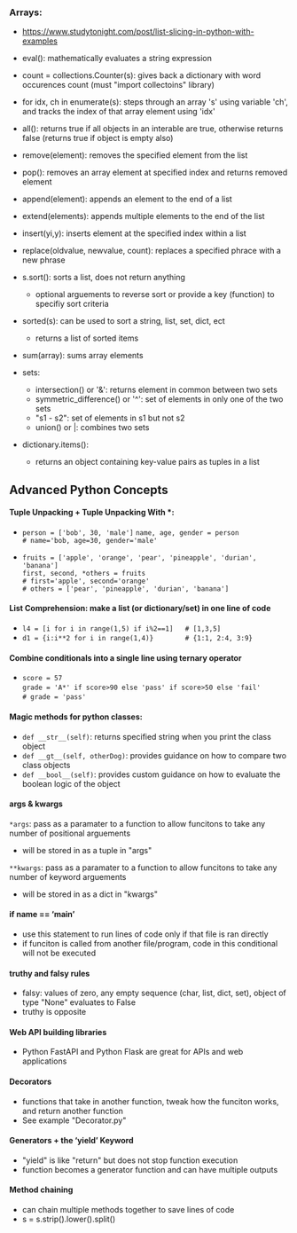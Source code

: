 ### Arrays: 
- https://www.studytonight.com/post/list-slicing-in-python-with-examples
- eval(): mathematically evaluates a string expression
- count = collections.Counter(s): gives back a dictionary with word occurences count (must "import collectoins" library)
- for idx, ch in enumerate(s): steps through an array 's' using variable 'ch', and tracks the index of that array element using 'idx'
- all(): returns true if all objects in an interable are true, otherwise returns false (returns true if object is empty also)
- remove(element): removes the specified element from the list
- pop(): removes an array element at specified index and returns removed element
- append(element): appends an element to the end of a list
- extend(elements): appends multiple elements to the end of the list
- insert(yi,y): inserts element at the specified index within a list
- replace(oldvalue, newvalue, count): replaces a specified phrace with a new phrase
- s.sort(): sorts a list, does not return anything
  - optional arguements to reverse sort or provide a key (function) to specifiy sort criteria
- sorted(s): can be used to sort a string, list, set, dict, ect
  - returns a list of sorted items
- sum(array): sums array elements

- sets:
  - intersection() or '&': returns element in common between two sets
  - symmetric_difference() or '^': set of elements in only one of the two sets
  - "s1 - s2": set of elements in s1 but not s2
  - union() or |: combines two sets

- dictionary.items():
  - returns an object containing key-value pairs as tuples in a list


## Advanced Python Concepts
#### Tuple Unpacking + Tuple Unpacking With *:
- `person = ['bob', 30, 'male']`
  `name, age, gender = person`  
  `# name='bob, age=30, gender='male'`  
  
- `fruits = ['apple', 'orange', 'pear', 'pineapple', 'durian', 'banana']`  
  `first, second, *others = fruits`  
  `# first='apple', second='orange'`  
  `# others = ['pear', 'pineapple', 'durian', 'banana']`  

#### List Comprehension: make a list (or dictionary/set) in one line of code
- `l4 = [i for i in range(1,5) if i%2==1]   # [1,3,5]`
- `d1 = {i:i**2 for i in range(1,4)}        # {1:1, 2:4, 3:9}`  

#### Combine conditionals into a single line using ternary operator
- `score = 57`  
  `grade = 'A*' if score>90 else 'pass' if score>50 else 'fail'`  
  `# grade = 'pass'`

#### Magic methods for python classes:
- `def __str__(self)`: returns specified string when you print the class object
- `def __gt__(self, otherDog)`: provides guidance on how to compare two class objects
- `def __bool__(self)`: provides custom guidance on how to evaluate the boolean logic of the object

#### args & kwargs
`*args`: pass as a paramater to a function to allow funcitons to take any number of positional arguements
  - will be stored in as a tuple in "args"

`**kwargs`: pass as a paramater to a function to allow funcitons to take any number of keyword arguements
  - will be stored in as a dict in "kwargs"  

#### if __name__ == ‘__main__’
- use this statement to run lines of code only if that file is ran directly
- if funciton is called from another file/program, code in this conditional will not be executed

#### truthy and falsy rules
- falsy: values of zero, any empty sequence (char, list, dict, set), object of type "None" evaluates to False
- truthy is opposite

#### Web API building libraries
- Python FastAPI and Python Flask are great for APIs and web applications

#### Decorators
- functions that take in another function, tweak how the funciton works, and return another function
- See example "Decorator.py"

#### Generators + the ‘yield’ Keyword
- "yield" is like "return" but does not stop function execution
- function becomes a generator function and can have multiple outputs

#### Method chaining
- can chain multiple methods together to save lines of code
- s = s.strip().lower().split()
